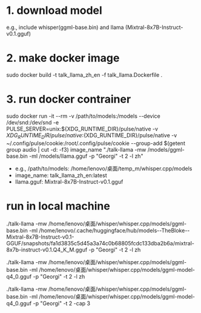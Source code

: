 # 1. download model
e.g., include whisper(ggml-base.bin) and llama (Mixtral-8x7B-Instruct-v0.1.gguf) 
# 2. make docker image
sudo docker build -t talk_llama_zh_en -f talk_llama.Dockerfile .
# 3. run docker contrainer
sudo docker run -it --rm   -v /path/to/models:/models  --device /dev/snd:/dev/snd -e PULSE_SERVER=unix:${XDG_RUNTIME_DIR}/pulse/native -v ${XDG_RUNTIME_DIR}/pulse/native:${XDG_RUNTIME_DIR}/pulse/native -v ~/.config/pulse/cookie:/root/.config/pulse/cookie --group-add $(getent group audio | cut -d: -f3)  image_name "./talk-llama -mw /models/ggml-base.bin -ml /models/llama.gguf -p "Georgi" -t 2 -l zh"

* e.g., /path/to/models: /home/lenovo/桌面/temp_m/whisper.cpp/models  
* image_name: talk_llama_zh_en:latest  
* llama.gguf: Mixtral-8x7B-Instruct-v0.1.gguf

# run in local machine 
./talk-llama -mw /home/lenovo/桌面/whisper/whisper.cpp/models/ggml-base.bin -ml /home/lenovo/.cache/huggingface/hub/models--TheBloke--Mixtral-8x7B-Instruct-v0.1-GGUF/snapshots/fa1d3835c5d45a3a74c0b68805fcdc133dba2b6a/mixtral-8x7b-instruct-v0.1.Q4_K_M.gguf -p "Georgi" -t 2 -l zh 


./talk-llama -mw /home/lenovo/桌面/whisper/whisper.cpp/models/ggml-base.bin -ml /home/lenovo/桌面/whisper/whisper.cpp/models/ggml-model-q4_0.gguf -p "Georgi" -t 2 -l zh 

./talk-llama -mw /home/lenovo/桌面/whisper/whisper.cpp/models/ggml-base.bin -ml /home/lenovo/桌面/whisper/whisper.cpp/models/ggml-model-q4_0.gguf -p "Georgi" -t 2 -cap 3